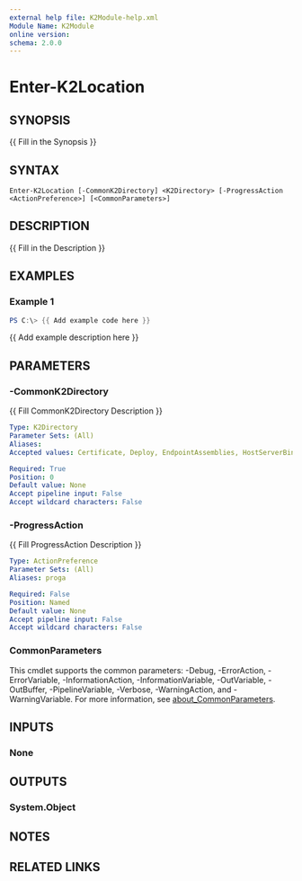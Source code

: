 ```yaml
---
external help file: K2Module-help.xml
Module Name: K2Module
online version:
schema: 2.0.0
---
```


# Enter-K2Location

## SYNOPSIS
{{ Fill in the Synopsis }}

## SYNTAX

```
Enter-K2Location [-CommonK2Directory] <K2Directory> [-ProgressAction <ActionPreference>] [<CommonParameters>]
```

## DESCRIPTION
{{ Fill in the Description }}

## EXAMPLES

### Example 1
```powershell
PS C:\> {{ Add example code here }}
```

{{ Add example description here }}

## PARAMETERS

### -CommonK2Directory
{{ Fill CommonK2Directory Description }}

```yaml
Type: K2Directory
Parameter Sets: (All)
Aliases:
Accepted values: Certificate, Deploy, EndpointAssemblies, HostServerBin, HostServerLogs, K2Logs, ServiceDescriptions

Required: True
Position: 0
Default value: None
Accept pipeline input: False
Accept wildcard characters: False
```

### -ProgressAction
{{ Fill ProgressAction Description }}

```yaml
Type: ActionPreference
Parameter Sets: (All)
Aliases: proga

Required: False
Position: Named
Default value: None
Accept pipeline input: False
Accept wildcard characters: False
```

### CommonParameters
This cmdlet supports the common parameters: -Debug, -ErrorAction, -ErrorVariable, -InformationAction, -InformationVariable, -OutVariable, -OutBuffer, -PipelineVariable, -Verbose, -WarningAction, and -WarningVariable. For more information, see [about_CommonParameters](http://go.microsoft.com/fwlink/?LinkID=113216).

## INPUTS

### None

## OUTPUTS

### System.Object
## NOTES

## RELATED LINKS
